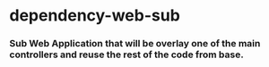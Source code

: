 # dependency-web-sub

### Sub Web Application that will be overlay one of the main controllers and reuse the rest of the code from base.
